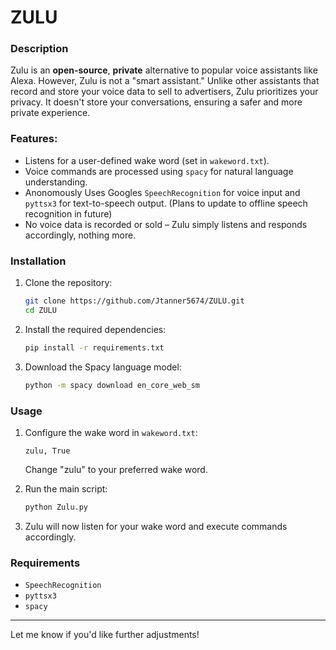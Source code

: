 # ZULU

### Description
Zulu is an **open-source**, **private** alternative to popular voice assistants like Alexa. However, Zulu is not a "smart assistant." Unlike other assistants that record and store your voice data to sell to advertisers, Zulu prioritizes your privacy. It doesn't store your conversations, ensuring a safer and more private experience.

### Features:
- Listens for a user-defined wake word (set in `wakeword.txt`).
- Voice commands are processed using `spacy` for natural language understanding.
- Anonomously Uses Googles `SpeechRecognition` for voice input and `pyttsx3` for text-to-speech output. (Plans to update to offline speech recognition in future)
- No voice data is recorded or sold – Zulu simply listens and responds accordingly, nothing more.

### Installation

1. Clone the repository:
   ```bash
   git clone https://github.com/Jtanner5674/ZULU.git
   cd ZULU
   ```

2. Install the required dependencies:
   ```bash
   pip install -r requirements.txt
   ```

3. Download the Spacy language model:
   ```bash
   python -m spacy download en_core_web_sm
   ```

### Usage

1. Configure the wake word in `wakeword.txt`:
   ```
   zulu, True
   ```
   Change "zulu" to your preferred wake word.

2. Run the main script:
   ```bash
   python Zulu.py
   ```

3. Zulu will now listen for your wake word and execute commands accordingly.

### Requirements

- `SpeechRecognition`
- `pyttsx3`
- `spacy`

---

Let me know if you'd like further adjustments!
